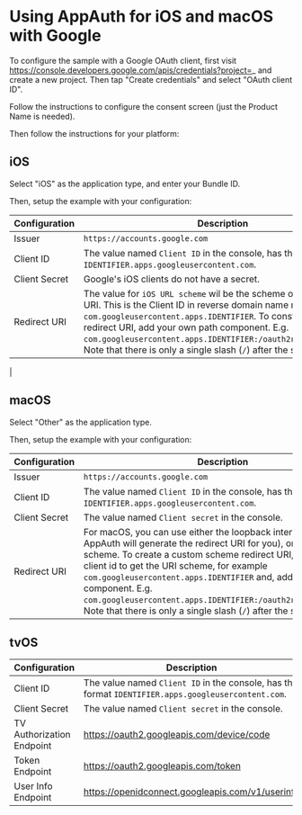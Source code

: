 # Using AppAuth for iOS and macOS with Google

To configure the sample with a Google OAuth client, first visit
https://console.developers.google.com/apis/credentials?project=_ and create a
new project. Then tap "Create credentials" and select "OAuth client ID".

Follow the instructions to configure the consent screen (just the Product Name
is needed).

Then follow the instructions for your platform:

## iOS

Select "iOS" as the application type, and enter your Bundle ID.

Then, setup the example with your configuration:

| Configuration | Description      |
|---------------|------------------|
| Issuer        | `https://accounts.google.com`|
| Client ID     | The value named `Client ID` in the console, has the format `IDENTIFIER.apps.googleusercontent.com`.|
| Client Secret | Google's iOS clients do not have a secret.|
| Redirect URI  | The value for `iOS URL scheme` wil be the scheme of your redirect URI. This is the Client ID in reverse domain name notation, e.g. `	com.googleusercontent.apps.IDENTIFIER`. To construct the redirect URI, add your own path component. E.g. `	com.googleusercontent.apps.IDENTIFIER:/oauth2redirect/google`. Note that there is only a single slash (`/`) after the scheme.| 
|

## macOS

Select "Other" as the application type.

Then, setup the example with your configuration:

| Configuration | Description      |
|---------------|------------------|
| Issuer        | `https://accounts.google.com`|
| Client ID     | The value named `Client ID` in the console, has the format `IDENTIFIER.apps.googleusercontent.com`.|
| Client Secret | The value named `Client secret` in the console.|
| Redirect URI  | For macOS, you can use either the loopback interface (where AppAuth will generate the redirect URI for you), or a custom scheme. To create a custom scheme redirect URI, reverse the client id to get the URI scheme, for example `	com.googleusercontent.apps.IDENTIFIER` and, add your own path component. E.g. `com.googleusercontent.apps.IDENTIFIER:/oauth2redirect/google`. Note that there is only a single slash (`/`) after the scheme.| 

## tvOS

| Configuration             | Description      |
|---------------------------|------------------|
| Client ID                 | The value named `Client ID` in the console, has the format `IDENTIFIER.apps.googleusercontent.com`.|
| Client Secret             | The value named `Client secret` in the console.|
| TV Authorization Endpoint | https://oauth2.googleapis.com/device/code |
| Token Endpoint            | https://oauth2.googleapis.com/token |
| User Info Endpoint        | https://openidconnect.googleapis.com/v1/userinfo |